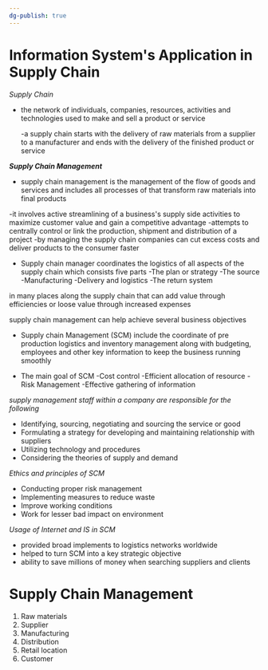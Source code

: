 ```yaml
---
dg-publish: true
---
```


# Information System's Application in Supply Chain


*Supply Chain*

- the network of individuals, companies, resources, activities and technologies used to make and sell a product or service

	-a supply chain starts with the delivery of raw materials from a supplier to a manufacturer and ends with the delivery of the finished product or service 


***Supply Chain Management***

- supply chain management is the management of the flow of goods and services and includes all processes of that transform raw materials into final products

-it involves active streamlining of a business's supply side activities to maximize customer value and gain a competitive advantage 
-attempts to centrally control or link the production, shipment and distribution of a project
-by managing the supply chain companies can cut excess costs and deliver products to the consumer faster

- Supply chain manager coordinates the logistics of all aspects of the supply chain which consists five parts
	-The plan or strategy
	-The source
	-Manufacturing
	-Delivery and logistics
	-The return system

in many places along the supply chain that can add value through efficiencies or loose value through increased expenses 

supply chain management can help achieve several business objectives 


- Supply chain Management (SCM) include the coordinate of pre production logistics and inventory management along with budgeting, employees and other key information to keep the business running smoothly

- The main goal of SCM
	-Cost control
	-Efficient allocation of resource
	-Risk Management
	-Effective gathering of information


*supply management staff within a company are responsible for the following*

- Identifying, sourcing, negotiating and sourcing the service or good 
- Formulating a strategy for developing and maintaining relationship with suppliers 
- Utilizing technology and procedures 
- Considering the theories of supply and demand 

*Ethics and principles of SCM*

- Conducting proper risk management
- Implementing measures to reduce waste
- Improve working conditions
- Work for lesser bad impact on environment 

*Usage of Internet and IS in SCM*

- provided broad implements to logistics networks worldwide
- helped to turn SCM into a key strategic objective
- ability to save millions of money when searching suppliers and clients


# Supply Chain Management

1. Raw materials 
2. Supplier
3. Manufacturing
4. Distribution
5. Retail location
6. Customer